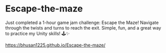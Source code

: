 # Escape-the-maze
Just completed a 1-hour game jam challenge: Escape the Maze! Navigate through the twists and turns to reach the exit. Simple, fun, and a great way to practice my Unity skills! 🕹️✨

https://bhusan1225.github.io/Escape-the-maze/ 
